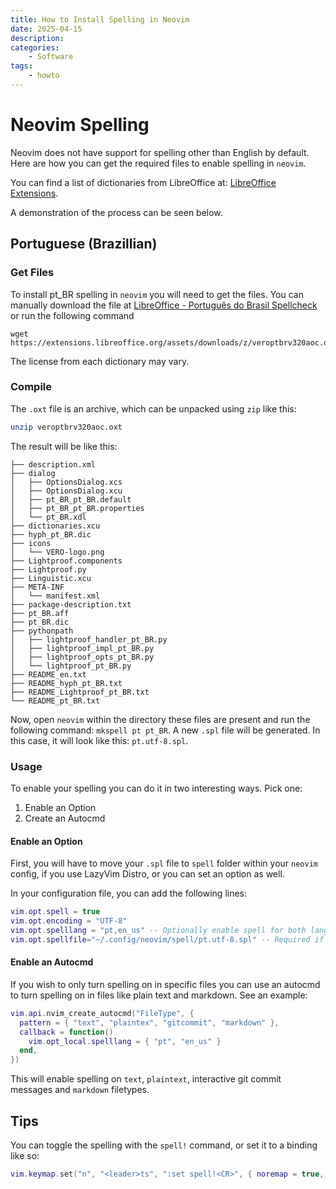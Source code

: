 ```yaml
---
title: How to Install Spelling in Neovim
date: 2025-04-15
description:
categories:
    - Software
tags:
    - howto
---
```


# Neovim Spelling

Neovim does not have support for spelling other than English by default. Here are how you can get the required files to enable spelling in `neovim`.

You can find a list of dictionaries from LibreOffice at: [LibreOffice Extensions](https://extensions.libreoffice.org/?q=Dictionary&action_doExtensionSearch=Search).

A demonstration of the process can be seen below.

## Portuguese (Brazillian)

### Get Files

To install pt_BR spelling in `neovim` you will need to get the files. You can manually download the file at [LibreOffice - Português do Brasil Spellcheck](https://extensions.libreoffice.org/pt-BR/extensions/show/vero-verificador-ortografico-e-hifenizador-em-portugues_gGKns9tJ) or run the following command

```shell
wget https://extensions.libreoffice.org/assets/downloads/z/veroptbrv320aoc.oxt
```

The license from each dictionary may vary.

### Compile

The `.oxt` file is an archive, which can be unpacked using `zip` like this:

```bash
unzip veroptbrv320aoc.oxt
```

The result will be like this:

```plain
├── description.xml
├── dialog
│   ├── OptionsDialog.xcs
│   ├── OptionsDialog.xcu
│   ├── pt_BR_pt_BR.default
│   ├── pt_BR_pt_BR.properties
│   └── pt_BR.xdl
├── dictionaries.xcu
├── hyph_pt_BR.dic
├── icons
│   └── VERO-logo.png
├── Lightproof.components
├── Lightproof.py
├── Linguistic.xcu
├── META-INF
│   └── manifest.xml
├── package-description.txt
├── pt_BR.aff
├── pt_BR.dic
├── pythonpath
│   ├── lightproof_handler_pt_BR.py
│   ├── lightproof_impl_pt_BR.py
│   ├── lightproof_opts_pt_BR.py
│   └── lightproof_pt_BR.py
├── README_en.txt
├── README_hyph_pt_BR.txt
├── README_Lightproof_pt_BR.txt
└── README_pt_BR.txt
```

Now, open `neovim` within the directory these files are present and run the following command: `mkspell pt pt_BR`. A new `.spl` file will be generated. In this case, it will look like this: `pt.utf-8.spl`.

### Usage

To enable your spelling you can do it in two interesting ways. Pick one:

1. Enable an Option
2. Create an Autocmd

#### Enable an Option

First, you will have to move your `.spl` file to `spell` folder within your `neovim` config, if you use LazyVim Distro, or you can set an option as well.

In your configuration file, you can add the following lines:

```lua
vim.opt.spell = true
vim.opt.encoding = "UTF-8"
vim.opt.spelllang = "pt,en_us" -- Optionally enable spell for both languages
vim.opt.spellfile="~/.config/neovim/spell/pt.utf-8.spl" -- Required if not using LazyVim
```

#### Enable an Autocmd

If you wish to only turn spelling on in specific files you can use an autocmd to turn spelling on in files like plain text and markdown. See an example:

```lua
vim.api.nvim_create_autocmd("FileType", {
  pattern = { "text", "plaintex", "gitcommit", "markdown" },
  callback = function()
    vim.opt_local.spelllang = { "pt", "en_us" }
  end,
})
```

This will enable spelling on `text`, `plaintext`, interactive git commit messages and `markdown` filetypes.

## Tips

You can toggle the spelling with the `spell!` command, or set it to a binding like so:

```lua
vim.keymap.set("n", "<leader>ts", ":set spell!<CR>", { noremap = true, silent = true, desc = "Toggle: [S]pell" })
```
